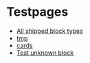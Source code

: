 # Testpages

- [All shipped block types](testpages/all-blocks)
- [tmp](testpages/tmp)
- [cards](testpages/cards)
- [Test unknown block](testpages/unknown-block)